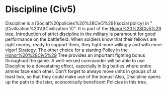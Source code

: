 # Discipline (Civ5)

Discipline is a [Social%20policies%20%28Civ5%29](social policy) in "[Civilization%20V](Civilization V)". It is part of the [Honor%20%28Civ5%29](Honor) tree.
Introduction of strict discipline in the military is paramount for good performance on the battlefield. When soldiers know that their fellows are right nearby, ready to support them, they fight more willingly and with more vigor!
Strategy.
The other choice for a starting Policy in the [Honor%20%28Civ5%29](Honor) Tree provides an important fighting bonus throughout the game. A well-versed commander will be able to use Discipline to a devastating effect, especially in big battles where entire armies face each other. Don't forget to always move units in groups of at least two, so that they could make use of the bonus! Also, Discipline opens up the path to the later, economically beneficent Policies in this tree.